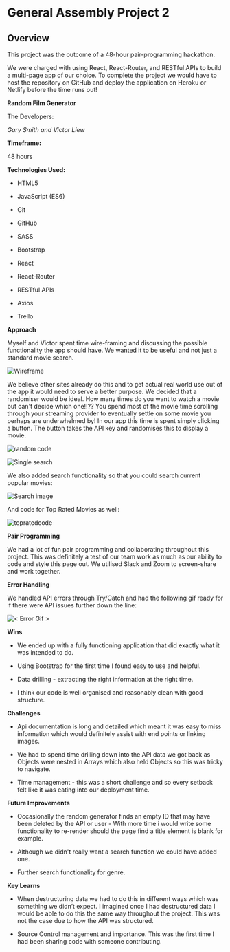 # General Assembly Project 2

  

## Overview

  

This project was the outcome of a 48-hour pair-programming hackathon.

We were charged with using React, React-Router, and RESTful APIs to build a multi-page app of our choice. To complete the project we would have to host the repository on GitHub and deploy the application on Heroku or Netlify before the time runs out!

  

**Random Film Generator**

  

The Developers:

  

*Gary Smith and Victor Liew*

  

**Timeframe:**

  

48 hours

  
  

**Technologies Used:**

  

- HTML5

- JavaScript (ES6)

- Git

- GitHub

- SASS

- Bootstrap

- React

- React-Router

- RESTful APIs

- Axios

- Trello

  

**Approach**

  

Myself and Victor spent time wire-framing and discussing the possible functionality the app should have. We wanted it to be useful and not just a standard movie search.

![Wireframe](https://github.com/miskhill/Project-2/blob/master/IMG_20210915_152140.jpg)

  

We believe other sites already do this and to get actual real world use out of the app it would need to serve a better purpose. We decided that a randomiser would be ideal. How many times do you want to watch a movie but can't decide which one!!?? You spend most of the movie time scrolling through your streaming provider to eventually settle on some movie you perhaps are underwhelmed by! In our app this time is spent simply clicking a button. The button takes the API key and randomises this to display a movie.

![random code](https://github.com/miskhill/Project-2/blob/master/random%20code.png)
  
  

![Single search](https://github.com/miskhill/Project-2/blob/master/Screenshot%202021-09-17%20at%2008.35.20.png)

  

We also added search functionality so that you could search current popular movies:

  

![Search image](https://github.com/miskhill/Project-2/blob/master/Screenshot%202021-09-17%20at%2008.35.34.png)

  

And code for Top Rated Movies as well:

![topratedcode](https://github.com/miskhill/Project-2/blob/master/top%20rated.png)
  

**Pair Programming**

  

We had a lot of fun pair programming and collaborating throughout this project. This was definitely a test of our team work as much as our ability to code and style this page out. We utilised Slack and Zoom to screen-share and work together.

  

**Error Handling**

  

We handled API errors through Try/Catch and had the following gif ready for if there were API issues further down the line:

![< Error Gif >](https://github.com/miskhill/Project-2/blob/master/public/error.gif)

  

**Wins**

  

- We ended up with a fully functioning application that did exactly what it was intended to do.

- Using Bootstrap for the first time I found easy to use and helpful.

- Data drilling - extracting the right information at the right time.

- I think our code is well organised and reasonably clean with good structure.

  

**Challenges**

  

- Api documentation is long and detailed which meant it was easy to miss information which would definitely assist with end points or linking images.

- We had to spend time drilling down into the API data we got back as Objects were nested in Arrays which also held Objects so this was tricky to navigate.

- Time management - this was a short challenge and so every setback felt like it was eating into our deployment time.

  

**Future Improvements**

  

- Occasionally the random generator finds an empty ID that may have been deleted by the API or user - With more time i would write some functionality to re-render should the page find a title element is blank for example.

- Although we didn't really want a search function we could have added one.

- Further search functionality for genre.

**Key Learns**

  

- When destructuring data we had to do this in different ways which was something we didn’t expect. I imagined once I had destructured data I would be able to do this the same way throughout the project. This was not the case due to how the API was structured.

- Source Control management and importance. This was the first time I had been sharing code with someone contributing.



